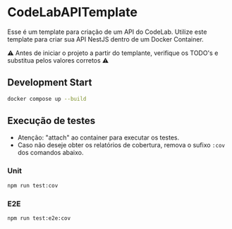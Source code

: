 # CodeLabAPITemplate

Esse é um template para criação de um API do CodeLab. Utilize este template para criar sua API NestJS dentro de um Docker Container.

⚠️ Antes de iniciar o projeto a partir do templante, verifique os TODO's e substitua pelos valores corretos ⚠️

## Development Start

```bash
docker compose up --build
```

## Execução de testes

- Atenção: "attach" ao container para executar os testes.
- Caso não deseje obter os relatórios de cobertura, remova o sufixo `:cov` dos comandos abaixo.

### Unit

```bash
npm run test:cov
```

### E2E

```bash
npm run test:e2e:cov
```
